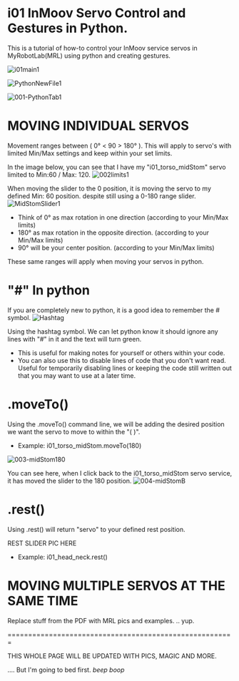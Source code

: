 i01 InMoov Servo Control and Gestures in Python.
=
This is a tutorial of how-to control your InMoov service servos in MyRobotLab(MRL) using python and creating gestures.

![i01main1](https://github.com/CyberSyntek/i01-GesturesWithPython/assets/81597534/cb65f2df-41f2-4ede-9c3f-9c487263f5ea)




![PythonNewFile1](https://github.com/CyberSyntek/i01-GesturesWithPython/assets/81597534/6b2e63fe-8790-4ee3-a0ba-3b0c987bfece)


![001-PythonTab1](https://github.com/CyberSyntek/i01-GesturesWithPython/assets/81597534/e5ff36b9-5454-43ea-af59-c05b9519ac00)





MOVING INDIVIDUAL SERVOS
= 
Movement ranges between ( 0° < 90 > 180° ). This will apply to servo's with limited Min/Max settings and keep within your set limits. 

In the image below, you can see that I have my "i01_torso_midStom" servo limited to Min:60 / Max: 120.
![002limits1](https://github.com/CyberSyntek/i01-GesturesWithPython/assets/81597534/f23ce389-6268-4ff4-ae24-aa372cc0561c)


When moving the slider to the 0 position, it is moving the servo to my defined Min: 60 position. despite still using a 0-180 range slider.
![MidStomSlider1](https://github.com/CyberSyntek/i01-GesturesWithPython/assets/81597534/c5ee905f-87d2-474e-bb82-f95e19446e57)

- Think of 0° as max rotation in one direction (according to your Min/Max limits)
- 180° as max rotation in the opposite direction. (according to your Min/Max limits)
- 90° will be your center position. (according to your Min/Max limits)

These same ranges will apply when moving your servos in python.

"#" In python
= 
If you are completely new to python, it is a good idea to remember the # symbol. 
![Hashtag](https://github.com/CyberSyntek/i01-GesturesWithPython/assets/81597534/c03c05d0-f4a8-45d8-903e-59449f2ad4d2)

Using the hashtag symbol. We can let python know it should ignore any lines with "#" in it and the text will turn green.
- This is useful for making notes for yourself or others within your code.
- You can also use this to disable lines of code that you don't want read. Useful for temporarily disabling lines or keeping the code still written out that you may want to use at a later time.

.moveTo()
=
Using the .moveTo() command line, we will be adding the desired position we want the servo to move to within the "( )".
- Example: i01_torso_midStom.moveTo(180)

![003-midStom180](https://github.com/CyberSyntek/i01-GesturesWithPython/assets/81597534/147d798e-2960-428b-8284-aabb0e732b6c)

You can see here, when I click back to the i01_torso_midStom servo service, it has moved the slider to the 180 position.
![004-midStomB](https://github.com/CyberSyntek/i01-GesturesWithPython/assets/81597534/3d74e6fd-1d27-4130-85ba-2d4c588bf03a)



.rest() 
=
Using .rest() will return "servo" to your defined rest position.

REST SLIDER PIC HERE

- Example: i01_head_neck.rest() 



MOVING MULTIPLE SERVOS AT THE SAME TIME
= 

Replace stuff from the PDF with MRL pics and examples. .. yup. 


=======================================================

THIS WHOLE PAGE WILL BE UPDATED WITH PICS, MAGIC AND MORE. 

.... But I'm going to bed first. *beep boop*
